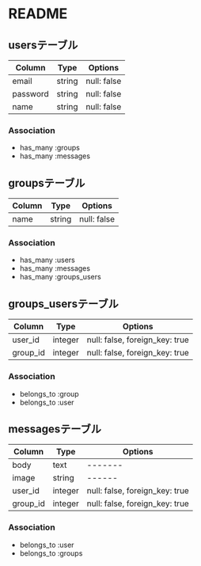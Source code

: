 # README
## usersテーブル

|Column|Type|Options|
|------|----|-------|
|email|string|null: false|
|password|string|null: false|
|name|string|null: false|

### Association
- has_many :groups
- has_many :messages
## groupsテーブル

|Column|Type|Options|
|------|----|-------|
|name|string|null: false|

### Association
- has_many :users
-  has_many :messages
- has_many :groups_users
## groups_usersテーブル

|Column|Type|Options|
|------|----|-------|
|user_id|integer|null: false, foreign_key: true|
|group_id|integer|null: false, foreign_key: true|

### Association
- belongs_to :group
- belongs_to :user
## messagesテーブル

|Column|Type|Options|
|------|----|-------|
|body|text|-------|
|image|string|------|
|user_id|integer|null: false, foreign_key: true|
|group_id|integer|null: false, foreign_key: true|

### Association
- belongs_to :user
- belongs_to :groups
